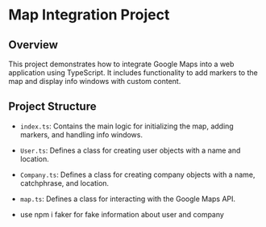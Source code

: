 # Map Integration Project

## Overview

This project demonstrates how to integrate Google Maps into a web application using TypeScript. It includes functionality to add markers to the map and display info windows with custom content.

## Project Structure

- `index.ts`: Contains the main logic for initializing the map, adding markers, and handling info windows.
- `User.ts`: Defines a class for creating user objects with a name and location.
- `Company.ts`: Defines a class for creating company objects with a name, catchphrase, and location.
- `map.ts`: Defines a class for interacting with the Google Maps API.

- use npm i faker for fake information about user and company
